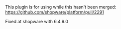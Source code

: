 This plugin is for using while this hasn't been merged:  
https://github.com/shopware/platform/pull/2291

Fixed at shopware with 6.4.9.0
